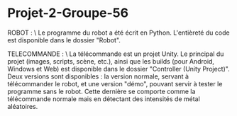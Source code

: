 # Projet-2-Groupe-56

ROBOT : \\
Le programme du robot a été écrit en Python. L'entièreté du code est disponible dans le dossier "Robot".

TELECOMMANDE : \\
La télécommande est un projet Unity. Le principal du projet (images, scripts, scène, etc.), ainsi que les builds (pour Android, Windows et Web) est disponible dans le dossier "Controller (Unity Project)".
Deux versions sont disponibles : la version normale, servant à télécommander le robot, et une version "démo", pouvant servir à tester le programme sans le robot. Cette dernière se comporte comme la télécommande normale mais en détectant des intensités de métal aléatoires.
